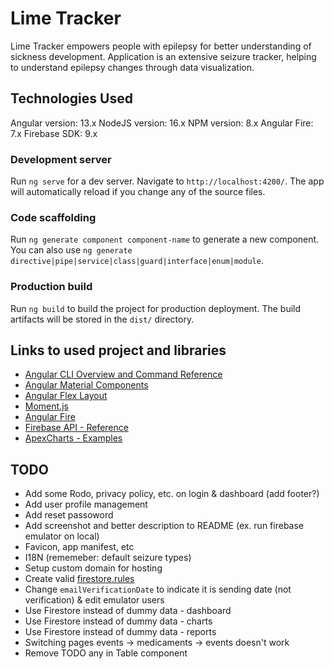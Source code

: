 # Lime Tracker

Lime Tracker empowers people with epilepsy for better understanding of sickness development.
Application is an extensive seizure tracker, helping to understand epilepsy changes through data visualization.

## Technologies Used

Angular version: 13.x
NodeJS version: 16.x
NPM version: 8.x
Angular Fire: 7.x
Firebase SDK: 9.x

### Development server

Run `ng serve` for a dev server. Navigate to `http://localhost:4200/`. The app will automatically reload if you change any of the source files.

### Code scaffolding

Run `ng generate component component-name` to generate a new component. You can also use `ng generate directive|pipe|service|class|guard|interface|enum|module`.

### Production build

Run `ng build` to build the project for production deployment. The build artifacts will be stored in the `dist/` directory.

## Links to used project and libraries

- [Angular CLI Overview and Command Reference](https://angular.io/cli)
- [Angular Material Components](https://material.angular.io/components/categories)
- [Angular Flex Layout](https://github.com/angular/flex-layout)
- [Moment.js](https://momentjs.com/)
- [Angular Fire](https://github.com/angular/angularfire)
- [Firebase API - Reference](https://firebase.google.com/docs/reference/js)
- [ApexCharts - Examples](https://apexcharts.com/angular-chart-demos/)

## TODO 

- Add some Rodo, privacy policy, etc. on login & dashboard (add footer?)
- Add user profile management
- Add reset passoword
- Add screenshot and better description to README (ex. run firebase emulator on local)
- Favicon, app manifest, etc
- I18N (rememeber: default seizure types)
- Setup custom domain for hosting
- Create valid [firestore.rules](firestore.rules)
- Change `emailVerificationDate` to indicate it is sending date (not verification) & edit emulator users
- Use Firestore instead of dummy data - dashboard
- Use Firestore instead of dummy data - charts
- Use Firestore instead of dummy data - reports
- Switching pages events -> medicaments -> events doesn't work
- Remove TODO any in Table component
